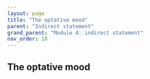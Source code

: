 ```yaml
---
layout: page
title: "The optative mood"
parent: "Indirect statement"
grand_parent: "Module 4: indirect statement"
nav_order: 18
---
```


## The optative mood


